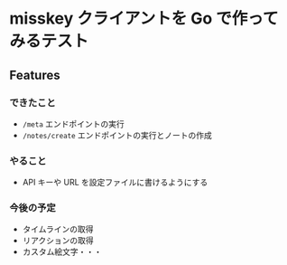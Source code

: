 # misskey クライアントを Go で作ってみるテスト

## Features

### できたこと

- `/meta` エンドポイントの実行
- `/notes/create` エンドポイントの実行とノートの作成

### やること

- API キーや URL を設定ファイルに書けるようにする

### 今後の予定

- タイムラインの取得
- リアクションの取得
- カスタム絵文字・・・
